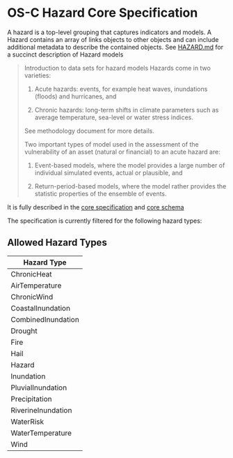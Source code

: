 # OS-C Hazard Core Specification

A hazard is a top-level grouping that captures indicators and models. A Hazard contains an array of links objects to other objects and can include additional metadata to describe the contained objects. 
See [HAZARD.md](https://github.com/os-climate/hazard/blob/main/HAZARD.md#introduction-to-data-sets-for-hazard-models) for a succinct description of Hazard models

> Introduction to data sets for hazard models
Hazards come in two varieties:
>
> 1. Acute hazards: events, for example heat waves, inundations (floods) and hurricanes, and
>
> 2. Chronic hazards: long-term shifts in climate parameters such as average temperature, sea-level or water stress indices.
>
> See methodology document for more details.
>
> Two important types of model used in the assessment of the vulnerability of an asset (natural or financial) to an acute hazard are:
>
> 1. Event-based models, where the model provides a large number of individual simulated events, actual or plausible, and
>
> 2. Return-period-based models, where the model rather provides the statistic properties of the ensemble of events.

It is fully described in the [core specification](./core-spec.md) and [core schema](./schema/schema.json)

The specification is currently filtered for the following hazard types:

## Allowed Hazard Types

| Hazard Type          |
|----------------------|
| ChronicHeat          |
| AirTemperature       |
| ChronicWind          |
| CoastalInundation    |
| CombinedInundation   |
| Drought              |
| Fire                 |
| Hail                 |
| Hazard               |
| Inundation           |
| PluvialInundation    |
| Precipitation        |
| RiverineInundation   |
| WaterRisk            |
| WaterTemperature     |
| Wind                 |

